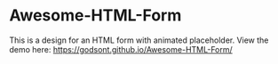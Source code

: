 # Awesome-HTML-Form
This is a design for an HTML form with animated placeholder. View the demo here: https://godsont.github.io/Awesome-HTML-Form/
